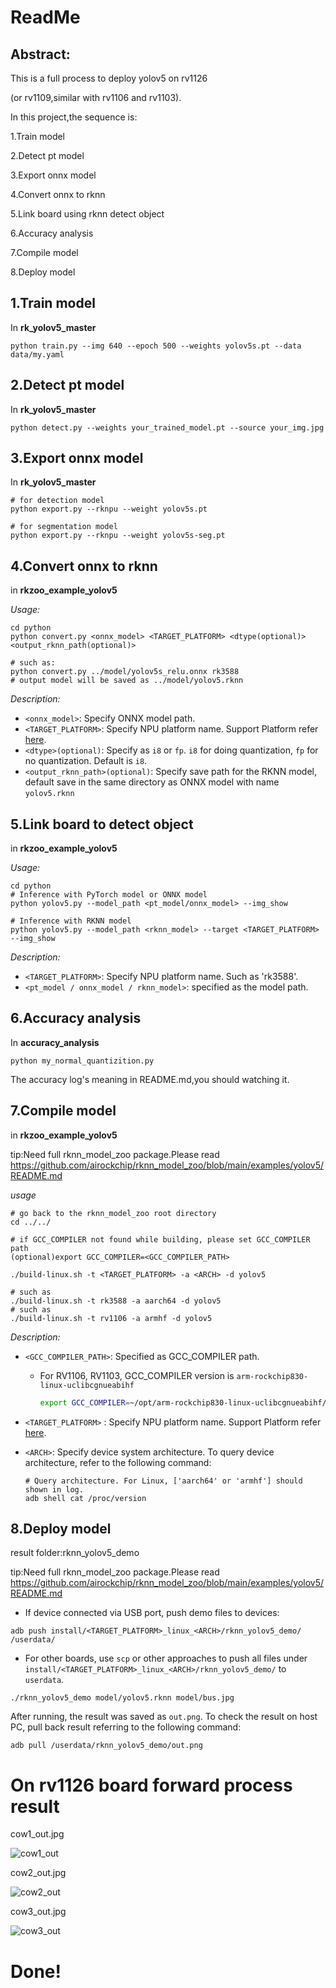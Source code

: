 # ReadMe

## Abstract:

This is a full process to deploy yolov5 on rv1126

(or rv1109,similar with rv1106 and rv1103).

In this project,the sequence is:

1.Train model

2.Detect pt model

3.Export onnx model

4.Convert onnx to rknn

5.Link board using rknn detect object

6.Accuracy analysis

7.Compile model

8.Deploy model



## 1.Train model

In **rk_yolov5_master**

```shell
python train.py --img 640 --epoch 500 --weights yolov5s.pt --data data/my.yaml 
```



## 2.Detect pt model

In **rk_yolov5_master**

```shell
python detect.py --weights your_trained_model.pt --source your_img.jpg
```



## 3.Export onnx model

In **rk_yolov5_master**

```shell
# for detection model
python export.py --rknpu --weight yolov5s.pt

# for segmentation model
python export.py --rknpu --weight yolov5s-seg.pt
```



## 4.Convert onnx to rknn

in **rkzoo_example_yolov5**

*Usage:*

```shell
cd python
python convert.py <onnx_model> <TARGET_PLATFORM> <dtype(optional)> <output_rknn_path(optional)>

# such as: 
python convert.py ../model/yolov5s_relu.onnx rk3588
# output model will be saved as ../model/yolov5.rknn
```

*Description:*

- `<onnx_model>`: Specify ONNX model path.
- `<TARGET_PLATFORM>`: Specify NPU platform name. Support Platform refer [here](#2-current-support-platform).
- `<dtype>(optional)`: Specify as `i8` or `fp`. `i8` for doing quantization, `fp` for no quantization. Default is `i8`.
- `<output_rknn_path>(optional)`: Specify save path for the RKNN model, default save in the same directory as ONNX model with name `yolov5.rknn`



## 5.Link board to detect object

in **rkzoo_example_yolov5**

*Usage:*

```shell
cd python
# Inference with PyTorch model or ONNX model
python yolov5.py --model_path <pt_model/onnx_model> --img_show

# Inference with RKNN model
python yolov5.py --model_path <rknn_model> --target <TARGET_PLATFORM> --img_show
```

*Description:*

- `<TARGET_PLATFORM>`: Specify NPU platform name. Such as 'rk3588'.
- `<pt_model / onnx_model / rknn_model>`: specified as the model path.



## 6.Accuracy analysis

In **accuracy_analysis**

```shell
python my_normal_quantizition.py
```

The accuracy log's meaning in README.md,you should watching it.



## 7.Compile model

in **rkzoo_example_yolov5**

tip:Need full rknn_model_zoo package.Please read https://github.com/airockchip/rknn_model_zoo/blob/main/examples/yolov5/README.md

*usage*

```shell
# go back to the rknn_model_zoo root directory
cd ../../

# if GCC_COMPILER not found while building, please set GCC_COMPILER path
(optional)export GCC_COMPILER=<GCC_COMPILER_PATH>

./build-linux.sh -t <TARGET_PLATFORM> -a <ARCH> -d yolov5

# such as 
./build-linux.sh -t rk3588 -a aarch64 -d yolov5
# such as 
./build-linux.sh -t rv1106 -a armhf -d yolov5
```

*Description:*

- `<GCC_COMPILER_PATH>`: Specified as GCC_COMPILER path.

  - For RV1106, RV1103, GCC_COMPILER version is `arm-rockchip830-linux-uclibcgnueabihf`

    ```sh
    export GCC_COMPILER=~/opt/arm-rockchip830-linux-uclibcgnueabihf/bin/arm-rockchip830-linux-uclibcgnueabihf
    ```

- `<TARGET_PLATFORM>` : Specify NPU platform name. Support Platform refer [here](#2-current-support-platform).

- `<ARCH>`: Specify device system architecture. To query device architecture, refer to the following command: 

  ```shell
  # Query architecture. For Linux, ['aarch64' or 'armhf'] should shown in log.
  adb shell cat /proc/version
  ```



## 8.Deploy model

result folder:rknn_yolov5_demo

tip:Need full rknn_model_zoo package.Please read https://github.com/airockchip/rknn_model_zoo/blob/main/examples/yolov5/README.md

- If device connected via USB port, push demo files to devices:

```shell
adb push install/<TARGET_PLATFORM>_linux_<ARCH>/rknn_yolov5_demo/ /userdata/
```

- For other boards, use `scp` or other approaches to push all files under `install/<TARGET_PLATFORM>_linux_<ARCH>/rknn_yolov5_demo/` to `userdata`.

```shell
./rknn_yolov5_demo model/yolov5.rknn model/bus.jpg
```

After running, the result was saved as `out.png`. To check the result on host PC, pull back result referring to the following command: 

```
adb pull /userdata/rknn_yolov5_demo/out.png
```



# On rv1126 board forward process result

cow1_out.jpg

![cow1_out](rknn_yolov5_demo/cow1_out.png)

cow2_out.jpg

![cow2_out](rknn_yolov5_demo/cow2_out.png)

cow3_out.jpg

![cow3_out](rknn_yolov5_demo/cow3_out.png)

# Done!

